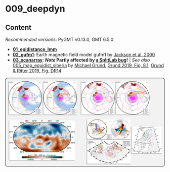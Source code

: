 # 009_deepdyn


## Content

_Recommended versions_: PyGMT v0.13.0, GMT 6.5.0

- **[01_epidistance_lmm](https://github.com/yvonnefroehlich/GMT_PyGMT_plotting/tree/main/009_deepdyn/01_epidistance_lmm)**
- **[02_gufm1](https://github.com/yvonnefroehlich/GMT_PyGMT_plotting/tree/main/009_deepdyn/02_gufm1)**: Earth magnetic field model gufm1 by [Jackson et al. 2000](https://www.jstor.org/stable/2666741)
- **[03_scanarray](https://github.com/yvonnefroehlich/GMT_PyGMT_plotting/tree/main/009_deepdyn/03_scanarray)**: **_Note_ Partly affected by [a SplitLab bug](https://doi.org/10.4401/ag-8781)!** | _See also_ [005_map_equidist_siberia](https://github.com/michaelgrund/GMT-plotting/tree/main/005_map_equidist_siberia) by [Michael Grund](https://github.com/michaelgrund), [Grund 2019, Fig. 8.1](https://publikationen.bibliothek.kit.edu/1000091425), [Grund & Ritter 2019, Fig. DR14](https://doi.org/10.1130/G45514.1)

![](https://github.com/yvonnefroehlich/gmt-pygmt-plotting/raw/main/_images/github_maps_readme_009deepdyn.png)
